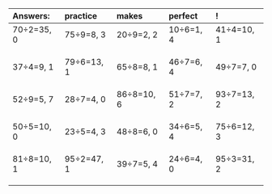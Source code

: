 | Answers: | practice | makes | perfect | ! |
| :--- | :--- | :--- | :--- | :--- |
| 70÷2=35, 0 | 75÷9=8, 3 | 20÷9=2, 2 | 10÷6=1, 4 | 41÷4=10, 1 | 
|   |   |   |   |   | 
|   |   |   |   |   | 
|   |   |   |   |   | 
| 37÷4=9, 1 | 79÷6=13, 1 | 65÷8=8, 1 | 46÷7=6, 4 | 49÷7=7, 0 | 
|   |   |   |   |   | 
|   |   |   |   |   | 
|   |   |   |   |   | 
| 52÷9=5, 7 | 28÷7=4, 0 | 86÷8=10, 6 | 51÷7=7, 2 | 93÷7=13, 2 | 
|   |   |   |   |   | 
|   |   |   |   |   | 
|   |   |   |   |   | 
| 50÷5=10, 0 | 23÷5=4, 3 | 48÷8=6, 0 | 34÷6=5, 4 | 75÷6=12, 3 | 
|   |   |   |   |   | 
|   |   |   |   |   | 
|   |   |   |   |   | 
| 81÷8=10, 1 | 95÷2=47, 1 | 39÷7=5, 4 | 24÷6=4, 0 | 95÷3=31, 2 | 
|   |   |   |   |   | 
|   |   |   |   |   | 
|   |   |   |   |   | 
